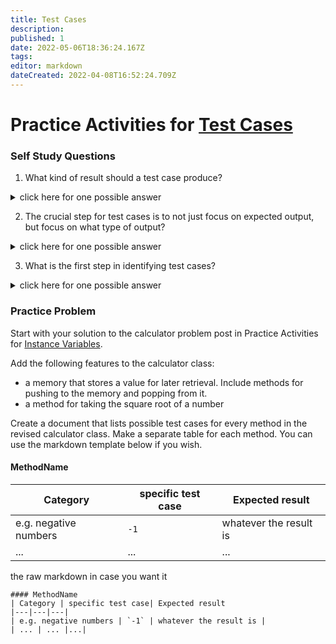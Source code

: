 ```yaml
---
title: Test Cases
description: 
published: 1
date: 2022-05-06T18:36:24.167Z
tags: 
editor: markdown
dateCreated: 2022-04-08T16:52:24.709Z
---
```


# Practice Activities for [Test Cases](/testing/testCases)



### Self Study Questions
1. What kind of result should a test case produce?
<details>
<summary>click here for one possible answer</summary>
  
Clearly correct or clearly incorrect (pass/fail).
</details>

2. The crucial step for test cases is to not just focus on expected output, but focus on what type of output?
<details>
<summary>click here for one possible answer</summary>
  
All possible outputs.
</details>

3. What is the first step in identifying test cases?
<details>
<summary>click here for one possible answer</summary>
  
Identify categories of possible output.
</details>


### Practice Problem
Start with your solution to the calculator problem post in Practice Activities for [Instance Variables](/practiceActivities/ooConcepts/variables).  

Add the following features to the calculator class:
- a memory that stores a value for later retrieval.  Include methods for pushing to the memory and popping from it.  
- a method for taking the square root of a number

Create a document that lists possible test cases for every method in the revised calculator class.    Make a separate table for each method.  You can use the markdown template below if you wish.

#### MethodName
| Category | specific test case| Expected result
|---|---|---|
| e.g. negative numbers | `-1` | whatever the result is |
| ... | ... |...|


the raw markdown in case you want it
```
#### MethodName
| Category | specific test case| Expected result
|---|---|---|
| e.g. negative numbers | `-1` | whatever the result is |
| ... | ... |...|
```
